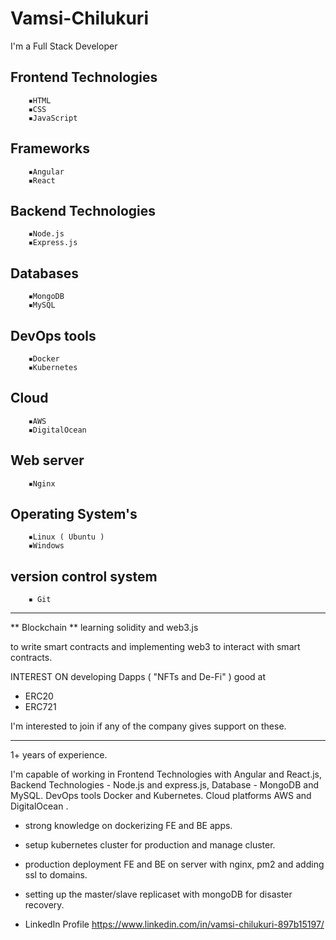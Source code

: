# Vamsi-Chilukuri

I'm a Full Stack Developer 

## Frontend Technologies 
        ▪️HTML
        ▪️CSS
        ▪️JavaScript 

## Frameworks
        ▪️Angular 
        ▪️React 

## Backend Technologies
        ▪️Node.js 
        ▪️Express.js

## Databases
        ▪️MongoDB 
        ▪️MySQL 

## DevOps tools 
        ▪️Docker
        ▪️Kubernetes

## Cloud 
        ▪️AWS
        ▪️DigitalOcean 

## Web server
        ▪️Nginx

## Operating System's
        ▪️Linux ( Ubuntu ) 
        ▪️Windows 

## version control system 
        ▪️ Git

__________________________________________
** Blockchain **
learning solidity and web3.js

to write smart contracts and implementing web3 to interact with smart contracts. 

INTEREST ON developing Dapps (
"NFTs and De-Fi" )
good at
- ERC20 
- ERC721 

I'm interested to join if any of the company gives support on these.
__________________________________________
1+ years of experience. 

I'm capable of working in Frontend Technologies with Angular and React.js, Backend Technologies - Node.js and express.js, Database - MongoDB and MySQL. DevOps tools Docker and Kubernetes. Cloud platforms AWS and DigitalOcean .
- strong knowledge on dockerizing FE and BE apps.
- setup kubernetes cluster for production and manage cluster.
- production deployment FE and BE on server with nginx, pm2 and adding ssl to domains.
- setting up the master/slave replicaset with mongoDB for disaster recovery.

- LinkedIn Profile
https://www.linkedin.com/in/vamsi-chilukuri-897b15197/
